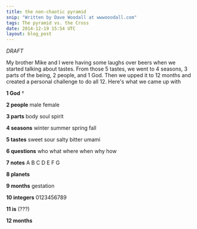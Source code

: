 ```yaml
---
title: the non-chaotic pyramid
snip: "Written by Dave Woodall at wwwooodall.com"
tags: The pyramid vs. the Cross
date: 2014-12-19 15:54 UTC
layout: blog_post
---
```


_DRAFT_

My brother Mike and I were having some laughs over beers when we started talking about tastes. From those 5 tastes, we went to 4 seasons, 3 parts of the being, 2 people, and 1 God. Then we upped it to 12 months and created a personal challenge to do all 12. Here's what we came up with

**1  God** †

**2  people** male female

**3  parts** body soul spirit

**4  seasons** winter summer spring fall

**5  tastes** sweet sour salty bitter umami

**6  questions** who what where when why how

**7  notes** A B C D E F G

**8  planets**

**9  months** gestation

**10 integers** 0123456789

**11 is** (???)

**12 months**
